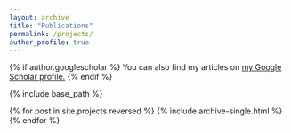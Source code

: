 ```yaml
---
layout: archive
title: "Publications"
permalink: /projects/
author_profile: true
---
```


{% if author.googlescholar %}
  You can also find my articles on <u><a href="{{author.googlescholar}}">my Google Scholar profile</a>.</u>
{% endif %}

{% include base_path %}

{% for post in site.projects reversed %}
  {% include archive-single.html %}
{% endfor %}
